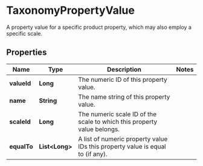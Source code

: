

# TaxonomyPropertyValue

A property value for a specific product property, which may also employ a specific scale.

## Properties

Name | Type | Description | Notes
------------ | ------------- | ------------- | -------------
**valueId** | **Long** | The numeric ID of this property value. | 
**name** | **String** | The name string of this property value. | 
**scaleId** | **Long** | The numeric scale ID of the scale to which this property value belongs. | 
**equalTo** | **List&lt;Long&gt;** | A list of numeric property value IDs this property value is equal to (if any). | 



